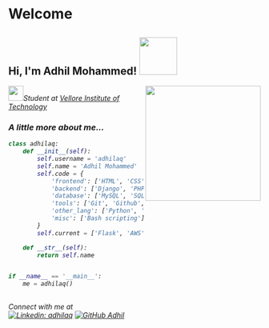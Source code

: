 # Welcome
<h2> Hi, I'm Adhil Mohammed! <img src="https://media.giphy.com/media/zoFBRfQo68Zqw/giphy.gif" width="75"></h2>
<img align='right' src="https://media.giphy.com/media/qgQUggAC3Pfv687qPC/giphy.gif" width="230">
<p><img src="https://media.giphy.com/media/fYSnHlufseco8Fh93Z/giphy.gif" width="30"><em>Student at <a href="https://vit.ac.in/">Vellore Institute of Technology</a>

### A little more about me...  

```python
class adhilaq:
	def __init__(self):
		self.username = 'adhilaq'
		self.name = 'Adhil Mohammed'
		self.code = {
			'frontend': ['HTML', 'CSS', 'JavaScript'],
			'backend': ['Django', 'PHP'],
			'database': ['MySQL', 'SQLite3', 'Postgres'],
			'tools': ['Git', 'Github', 'Tensorflow', 'Keras'],
			'other_lang': ['Python', 'C','C++','Java'],
			'misc': ['Bash scripting']
		}
		self.current = ['Flask', 'AWS']

	def __str__(self):
		return self.name


if __name__ == '__main__':
	me = adhilaq()
		

```  
Connect with me at <br>
[![Linkedin: adhilaq](https://img.shields.io/badge/-adhilaq-blue?style=flat-square&logo=Linkedin&logoColor=white&link=https://www.linkedin.com/in/adhilaq/)](https://www.linkedin.com/in/adhilaq/)
[![GitHub Adhil](https://img.shields.io/github/followers/adhilaq?label=follow&style=social)](https://github.com/adhilaq)

